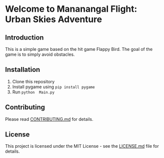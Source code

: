 # Welcome to Mananangal Flight: Urban Skies Adventure
## Introduction
This is a simple game based on the hit game Flappy Bird. The goal of the game is to simply avoid obstacles.

## Installation
1. Clone this repository
2. Install pygame using ``pip install pygame``
3. Run ``python  Main.py``

## Contributing
Please read [CONTRIBUTING.md](CONTRIBUTING.md) for details.

## License
This project is licensed under the MIT License - see the [LICENSE.md](LICENSE.md) file for details.
